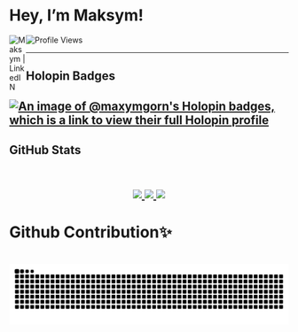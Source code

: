 <h1> Hey, I’m Maksym!</h1>

<a href="https://www.linkedin.com/in/maxym-gornytskiy/">
  <img align="left" alt="Maksym | LinkedIN" width="30" src="https://www.svgrepo.com/show/448234/linkedin.svg" />
</a>

![Profile Views](https://komarev.com/ghpvc/?username=MaxymGorn&color=lightgrey)

<hr>
<h2>Holopin Badges<h2>
  
[![An image of @maxymgorn's Holopin badges, which is a link to view their full Holopin profile](https://holopin.me/maxymgorn)](https://holopin.io/@maxymgorn)

<h2>GitHub Stats<h2>
<p align="center">
<br>
  <a href="https://github-readme-stats.vercel.app/api?username=MaxymGorn&count_private=true&hide=stars&theme=tokyonight">
    <img width="400" src="https://github-readme-stats.vercel.app/api?username=MaxymGorn&count_private=true&hide=stars&theme=tokyonight" />
  </a>
  <a href="https://github-readme-streak-stats.herokuapp.com/?user=MaxymGorn&theme=tokyonight">
    <img width="400" src="https://github-readme-streak-stats.herokuapp.com/?user=MaxymGorn&theme=tokyonight" />
  </a>
  <a href="https://github-readme-stats-sigma-five.vercel.app/api/top-langs/?username=MaxymGorn&theme=dark&layout=compact">
    <img width="400" src="https://github-readme-stats.vercel.app/api/top-langs/?username=MaxymGorn&layout=compact&count_private=true&langs_count=6&theme=radical" /> 
  </a>
</p>
<h1>Github Contribution✨<h1>
  
![snake gif](https://github.com/MaxymGorn/MaxymGorn/blob/output/github-contribution-grid-snake.svg)
